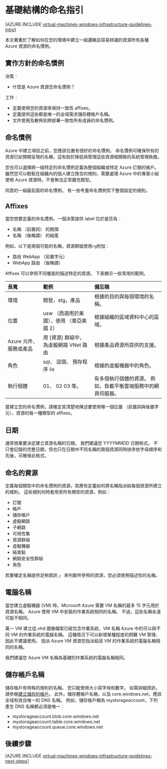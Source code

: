 <properties
    pageTitle="命名方針的基礎結構 |Microsoft Azure"
    description="深入了解命名 Azure 基礎結構服務中的關鍵設計及實作方針。"
    documentationCenter=""
    services="virtual-machines-windows"
    authors="iainfoulds"
    manager="timlt"
    editor=""
    tags="azure-resource-manager"/>

<tags
    ms.service="virtual-machines-windows"
    ms.workload="infrastructure-services"
    ms.tgt_pltfrm="vm-windows"
    ms.devlang="na"
    ms.topic="article"
    ms.date="09/08/2016"
    ms.author="iainfou"/>

# <a name="infrastructure-naming-guidelines"></a>基礎結構的命名指引

[AZURE.INCLUDE [virtual-machines-windows-infrastructure-guidelines-intro](../../includes/virtual-machines-windows-infrastructure-guidelines-intro.md)] 

本文著重於了解如何在您的環境中建立一組邏輯且容易辨識的資源所有各種 Azure 資源的命名慣例。

## <a name="implementation-guidelines-for-naming-conventions"></a>實作方針的命名慣例

決策︰

- 什麼是 Azure 資源您命名慣例？

工作︰

- 定義使用您的資源來保持一致性 affixes。
- 定義提供這些都是唯一的全域需求儲存體帳戶名稱。
- 文件使用及散佈到跨部署一致性所有成員的命名慣例。

## <a name="naming-conventions"></a>命名慣例

Azure 中建立項目之前，您應該位置有很好的命名慣例。 命名慣例可確保所有的資源已如預期呈現的名稱，這有助於降低與管理這些資源相關聯的系統管理負擔。

您也可以選擇將一組特定的命名慣例定義為整個組織或特定 Azure 訂閱的帳戶。 雖然您可以輕鬆在組織內的個人建立隱含的規則，需要處理 Azure 中的專案小組使用 Azure 資源時，不會無法正常擴充模型。

同意的一組最前面的命名慣例。 有一些考量命名慣例剪下整個設定的規則。

## <a name="affixes"></a>Affixes

當您想要定義的命名慣例，一個決策提供 label 位於是否為︰

- 名稱 （前置詞） 的開頭
- 名稱 （後稱謂） 的結尾

例如，以下是兩個可能的名稱，資源群組使用`rg`附加︰

- 路由 WebApp （前置字元）
- WebApp 路由 （後稱謂）

Affixes 可以參照不同層面的描述特定的資源。 下表顯示一些常用的範例。

| 長寬                               | 範例                                                               | 備忘稿                                                                                                      |
|:-------------------------------------|:-----------------------------------------------------------------------|:-----------------------------------------------------------------------------------------------------------|
| 環境                          | 開發，stg，產品                                                         | 根據的目的與每個環境的名稱。                                                     |
| 位置                             | usw （西適用於美國），使用 （東亞美國 2）                                         | 根據組織的區域資料中心的區域。                               |
| Azure 元件、 服務或產品 | 用 [資源] 群組中，為虛擬網路 VNet 路由                        | 根據產品資源所提供的支援。                                          |
| 角色                                 | sql、 這個、 預存程序 iis                                                      | 根據的虛擬機器中的角色。                                                              |
| 執行個體                             | 01、 02 03 等。                                                       | 有多個執行個體的資源。 例如，負載平衡雲端服務中的網頁伺服器。 |


當建立您的命名慣例，請確定其清楚地陳述要使用哪一個位置 （前置詞與後置字元），資源的每一種類型的 affixes。

## <a name="dates"></a>日期

通常很重要決定建立資源名稱的日期。 我們建議您 YYYYMMDD 日期格式。 不只會記錄的完整日期，但也只在日期中不同名稱的兩個資源同時排序依字母順序和先後，可確保此格式。

## <a name="naming-resources"></a>命名的資源

定義每個類型中的命名慣例的資源，其應有定義如何將名稱指派給每個資源所建立的規則。 這些規則何時套用至所有類型的資源，例如︰

- 訂閱
- 帳戶
- 儲存帳戶
- 虛擬網路
- 子網路
- 可用性集
- 資源群組
- 虛擬機器
- 結束點
- 網路安全性群組
- 角色

若要確定名稱提供足夠資訊 」 來判斷所參照的資源，您必須使用描述性的名稱。

## <a name="computer-names"></a>電腦名稱

當您建立虛擬機器 (VM) 時，Microsoft Azure 需要 VM 名稱的最多 15 字元用於資源名稱。 Azure 使用 VM 中安裝的作業系統相同的名稱。 不過，這些名稱永遠可能不相同。

萬一 VM 建立從.vhd 圖像檔案已經包含作業系統，VM 名稱 Azure 中的可以與不同 VM 的作業系統的電腦名稱。 這種情況下可以新增某種程度的困難 VM 管理，因此不建議使用。 指派 Azure VM 資源您指派給該 VM 的作業系統的電腦名稱相同的名稱。

我們建議您 Azure VM 名稱為基礎的作業系統的電腦名稱相同。

## <a name="storage-account-names"></a>儲存帳戶名稱

儲存帳戶有特殊的規則的名稱。 您只能使用大小寫字母和數字。 如需詳細資訊，請參閱[建立儲存的帳戶](../storage/storage-create-storage-account.md#create-a-storage-account)。 此外，儲存體帳戶名稱，以及 core.windows.net，應該全域有效且唯一的 DNS 名稱。 例如，儲存帳戶稱為 mystorageaccount，下列產生 DNS 名稱都必須是唯一︰

- mystorageaccount.blob.core.windows.net
- mystorageaccount.table.core.windows.net
- mystorageaccount.queue.core.windows.net


## <a name="next-steps"></a>後續步驟
[AZURE.INCLUDE [virtual-machines-windows-infrastructure-guidelines-next-steps](../../includes/virtual-machines-windows-infrastructure-guidelines-next-steps.md)] 